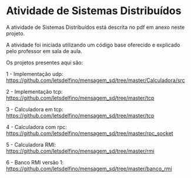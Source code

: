# Atividade de Sistemas Distribuídos
A atividade de Sistemas Distribuídos está descrita no pdf em anexo neste projeto.

A atividade foi iniciada utilizando um código base oferecido e explicado pelo professor em sala de aula.

Os projetos presentes aqui são:

1 - Implementação udp: https://github.com/letsdelfino/mensagem_sd/tree/master/Calculadora/src

2 - Implementação tcp: https://github.com/letsdelfino/mensagem_sd/tree/master/tcp

3 - Calculadora em tcp: https://github.com/letsdelfino/mensagem_sd/tree/master/tcp

4 - Calculadora com rpc: https://github.com/letsdelfino/mensagem_sd/tree/master/rpc_socket 

5 - Calculadora RMI: https://github.com/letsdelfino/mensagem_sd/tree/master/rmi

6 - Banco RMI versão 1: https://github.com/letsdelfino/mensagem_sd/tree/master/banco_rmi
